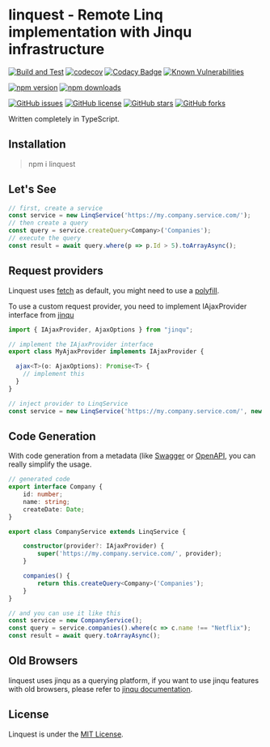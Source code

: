 # linquest - Remote Linq implementation with Jinqu infrastructure

[![Build and Test](https://github.com/jin-qu/linquest/actions/workflows/build.yml/badge.svg)](https://github.com/jin-qu/linquest/actions/workflows/build.yml)
[![codecov](https://codecov.io/gh/jin-qu/linquest/graph/badge.svg?token=k1OsNYGW3j)](https://codecov.io/gh/jin-qu/linquest)
[![Codacy Badge](https://app.codacy.com/project/badge/Grade/b36d26a0f95443bdacd6786bc17e9202)](https://app.codacy.com/gh/jin-qu/linquest/dashboard?utm_source=gh&utm_medium=referral&utm_content=&utm_campaign=Badge_grade)
<a href="https://snyk.io/test/npm/linquest"><img src="https://snyk.io/test/npm/linquest/badge.svg" alt="Known Vulnerabilities" data-canonical-src="https://snyk.io/test/npm/linquest" style="max-width:100%;"></a>

[![npm version](https://img.shields.io/npm/v/linquest)](https://www.npmjs.com/package/linquest)
[![npm downloads](https://img.shields.io/npm/dm/linquest.svg)](https://www.npmjs.com/package/linquest)

[![GitHub issues](https://img.shields.io/github/issues/jin-qu/linquest.svg)](https://github.com/jin-qu/linquest/issues)
[![GitHub license](https://img.shields.io/badge/license-MIT-blue.svg)](https://raw.githubusercontent.com/jin-qu/linquest/main/LICENSE)
[![GitHub stars](https://img.shields.io/github/stars/jin-qu/linquest.svg?style=social&label=Star)](https://github.com/jin-qu/linquest)
[![GitHub forks](https://img.shields.io/github/forks/jin-qu/linquest.svg?style=social&label=Fork)](https://github.com/jin-qu/linquest)

Written completely in TypeScript.

## Installation

> npm i linquest

## Let's See

```javascript
// first, create a service
const service = new LinqService('https://my.company.service.com/');
// then create a query
const query = service.createQuery<Company>('Companies');
// execute the query
const result = await query.where(p => p.Id > 5).toArrayAsync();
```

## Request providers

Linquest uses [fetch](https://developer.mozilla.org/en-US/docs/Web/API/Fetch_API) as default, you might need to use a [polyfill](https://github.com/github/fetch).

To use a custom request provider, you need to implement IAjaxProvider interface from [jinqu](https://github.com/jin-qu/jinqu/)

```typescript
import { IAjaxProvider, AjaxOptions } from "jinqu";

// implement the IAjaxProvider interface
export class MyAjaxProvider implements IAjaxProvider {

  ajax<T>(o: AjaxOptions): Promise<T> {
    // implement this
  }
}

// inject provider to LinqService
const service = new LinqService('https://my.company.service.com/', new MyAjaxProvider());
```

## Code Generation

With code generation from a metadata (like [Swagger](https://github.com/swagger-api) or [OpenAPI](https://github.com/OAI/OpenAPI-Specification/), you can really simplify the usage.

```typescript
// generated code
export interface Company {
    id: number;
    name: string;
    createDate: Date;
}

export class CompanyService extends LinqService {

    constructor(provider?: IAjaxProvider) {
        super('https://my.company.service.com/', provider);
    }

    companies() {
        return this.createQuery<Company>('Companies');
    }
}

// and you can use it like this
const service = new CompanyService();
const query = service.companies().where(c => c.name !== "Netflix");
const result = await query.toArrayAsync();
```

## Old Browsers

linquest uses jinqu as a querying platform, if you want to use jinqu features with old browsers, please refer to [jinqu documentation](https://github.com/jin-qu/jinqu#readme).

## License

Linquest is under the [MIT License](LICENSE).
